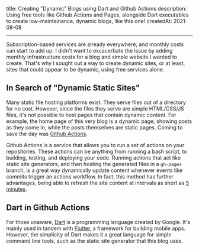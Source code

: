 
title: Creating "Dynamic" Blogs using Dart and Github Actions
description: Using free tools like Github Actions and Pages, alongside Dart executables to create low-maintainance, dynamic blogs, like this one!
createdAt: 2021-08-08

---
Subscription-based services are already everywhere, and monthly costs can start to add up. I didn't want to excacerbate the issue by adding monthly infrastructure costs for a blog and simple website I wanted to create. That's why I sought out a way to create dynamic sites, or at least, sites that could appear to be dynamic, using free services alone.

## In Search of "Dynamic Static Sites"
Many static file hosting platforms exist. They serve files out of a directory for no cost. However, since the files they serve are simple HTML/CSS/JS files, it's not possible to host pages that contain dynamic content. For example, the home page of this very blog is a dynamic page, showing posts as they come in, while the posts themselves are static pages. Coming to save the day was [Github Actions](https://github.com/features/actions).

Github Actions is a service that allows you to run a set of actions on your repositories. These actions can be anything from running a bash script, to building, testing, and deploying your code. Running actions that act like static site generators, and then hosting the generated files in a `gh-pages` branch, is a great way dynamically update content whenever events like commits trigger an actions workflow. In fact, this method has further advantages, being able to refresh the site content at intervals as short as [5 minutes](https://docs.github.com/en/actions/reference/events-that-trigger-workflows#scheduled-events).  

## Dart in Github Actions
For those unaware, [Dart](https://www.dart.dev/) is a programming language created by Google. It's mainly used in tandem with [Flutter](https://flutter.dev/), a framework for building mobile apps. However, the simplicity of Dart makes it a great language for simple command line tools, such as the static site generator that this blog uses.